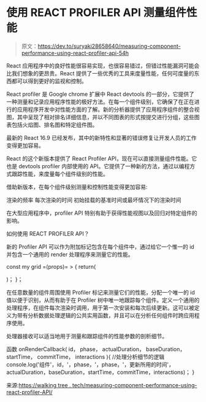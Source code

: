 # 使用 REACT PROFILER API 测量组件性能

> 原文：<https://dev.to/suryaki28658640/measuring-component-performance-using-react-profiler-api-54h>

React 应用程序中的良好性能很容易实现，也很容易错过，但错过性能漏洞可能会比我们想象的更昂贵。React 提供了一些优秀的工具来度量性能，任何可度量的东西都可以得到更好的监视和控制。

React profiler 是 Google chrome 扩展中 React devtools 的一部分，它提供了一种测量和记录应用程序性能的极好方法。在每一个组件级别，它确保了在正在进行的应用程序开发中对性能方面的了解。新的分析器提供了应用程序组件的整合视图，其中呈现了相对排名详细信息，并以不同图表的形式按提交进行分组，这些图表包括火焰图、排名图和特定组件图。

最新的 React 16.9 已经发布，其中的新特性和显著的错误修复让开发人员的工作变得更加容易。

React 的这个新版本提供了 React Profiler API，现在可以直接测量组件性能。它也是 devtools profiler 内部使用的 API。它提供了一种新的方法，通过以编程方式跟踪性能，来度量每个组件级别的性能。

借助新版本，在每个组件级别测量和控制性能变得更加容易:

渲染的频率
每次渲染的时间
初始挂载的基准时间或最坏情况下的渲染时间

在大型应用程序中，profiler API 特别有助于获得性能视图以及回归对特定组件的影响。

如何使用 REACT PROFILER API？

新的 Profiler API 可以作为附加标记包含在每个组件中，通过给它一个惟一的 id 并包含一个通用的 render 处理程序来测量它的性能。

const my grid =(props)= > {
return(

)；
}；

在任意数量的组件周围使用 Profiler 标记来测量它们的性能，分配一个唯一的 id 值以便于识别，从而有助于在 Profiler 树中唯一地跟踪每个组件。定义一个通用的处理程序，在组件每次渲染时调用，用于第一次安装和每次后续更新。这可以被定义为带有分析数据处理逻辑的公共实用函数，并且可以在分析任何组件时跨应用程序使用。

处理器接收可以适当地用于测量和跟踪组件的性能参数的剖析细节。

函数 onRenderCallback(
id，
phase，
actualDuration，
baseDuration，
startTime，
commitTime，
interactions
){
//处理分析细节的逻辑
console.log('组件'，id，'，phase，'，phase，'，更新所用的时间'，actualDuration，baseDuration，startTime，commitTime，interactions)；
}

来源:[https://walking tree . tech/measuring-component-performance-using-react-profiler-API/](https://walkingtree.tech/measuring-component-performance-using-react-profiler-api/)